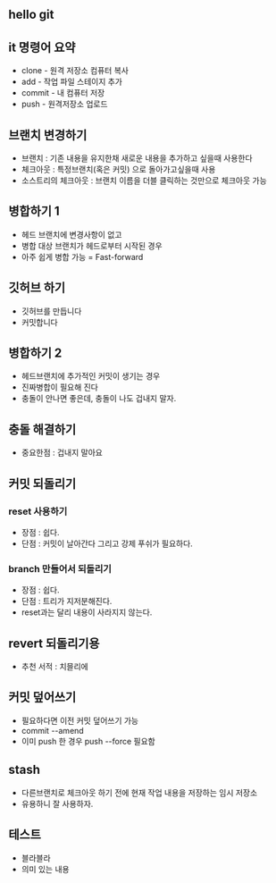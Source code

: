 ## hello git

## it 명령어 요약

- clone - 원격 저장소 컴퓨터 복사
- add - 작업 파일 스테이지 추가
- commit - 내 컴퓨터 저장
- push - 원격저장소 업로드

## 브랜치 변경하기

- 브랜치 : 기존 내용을 유지한채 새로운 내용을 추가하고 싶을때 사용한다
- 체크아웃 : 특정브랜치(혹은 커밋) 으로 돌아가고싶을때 사용
- 소스트리의 체크아웃 : 브랜치 이름을 더블 클릭하는 것만으로 체크아웃 가능

## 병합하기 1

- 헤드 브랜치에 변경사항이 없고
- 병합 대상 브랜치가 헤드로부터 시작된 경우
- 아주 쉽게 병합 가능 = Fast-forward

## 깃허브 하기

- 깃허브를 만듭니다
- 커밋합니다

## 병합하기 2

- 헤드브랜치에 추가적인 커밋이 생기는 경우
- 진짜병합이 필요해 진다
- 충돌이 안나면 좋은데, 충돌이 나도 겁내지 말자.

## 충돌 해결하기

- 중요한점 : 겁내지 말아요

## 커밋 되돌리기

### reset 사용하기

- 장점 : 쉽다.
- 단점 : 커밋이 날아간다 그리고 강제 푸쉬가 필요하다.

### branch 만들어서 되돌리기

- 장점 : 쉽다.
- 단점 : 트리가 지저분해진다.
- reset과는 달리 내용이 사라지지 않는다.

## revert 되돌리기용

- 추천 서적 : 치믈리에

## 커밋 덮어쓰기

- 필요하다면 이전 커밋 덮어쓰기 가능
- commit --amend
- 이미 push 한 경우 push --force 필요함

## stash

- 다른브랜치로 체크아웃 하기 전에 현재 작업 내용을 저장하는 임시 저장소
- 유용하니 잘 사용하자.

## 테스트

- 블라블라
- 의미 있는 내용
